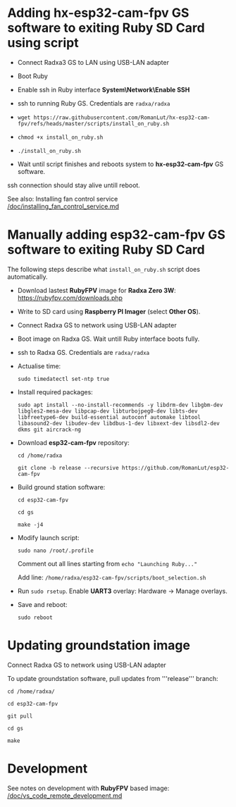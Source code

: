 # Adding hx-esp32-cam-fpv GS software to exiting Ruby SD Card using script

* Connect Radxa3 GS to LAN using USB-LAN adapter

* Boot Ruby

* Enable ssh in Ruby interface **System\Network\Enable SSH**

* ssh to running Ruby GS. Credentials are ```radxa/radxa```

* ```wget https://raw.githubusercontent.com/RomanLut/hx-esp32-cam-fpv/refs/heads/master/scripts/install_on_ruby.sh```

* ```chmod +x install_on_ruby.sh```

* ```./install_on_ruby.sh```

* Wait until script finishes and reboots system to **hx-esp32-cam-fpv** GS software.

ssh connection should stay alive untill reboot.

See also: Installing fan control service [/doc/installing_fan_control_service.md  ](/doc/installing_fan_control_service.md  ) 

# Manually adding esp32-cam-fpv GS software to exiting Ruby SD Card

  The following steps describe what ```install_on_ruby.sh``` script does automatically.

* Download lastest **RubyFPV** image for **Radxa Zero 3W**: https://rubyfpv.com/downloads.php

* Write to SD card using **Raspberry PI Imager** (select **Other OS**).

* Connect Radxa GS to network using USB-LAN adapter

* Boot image on Radxa GS. Wait untill Ruby interface boots fully.

* ssh to Radxa GS. Credentials are ```radxa/radxa```

* Actualise time:

  ```sudo timedatectl set-ntp true```

* Install required packages: 

  ```sudo apt install --no-install-recommends -y libdrm-dev libgbm-dev libgles2-mesa-dev libpcap-dev libturbojpeg0-dev libts-dev libfreetype6-dev build-essential autoconf automake libtool libasound2-dev libudev-dev libdbus-1-dev libxext-dev libsdl2-dev dkms git aircrack-ng```

* Download **esp32-cam-fpv** repository:
 
  ```cd /home/radxa```
 
  ```git clone -b release --recursive https://github.com/RomanLut/esp32-cam-fpv```

* Build ground station software:

  ```cd esp32-cam-fpv```

  ```cd gs```

  ```make -j4```

* Modify launch script:

  ```sudo nano /root/.profile```
 
  Comment out all lines starting from ```echo "Launching Ruby..."```

  Add line: ```/home/radxa/esp32-cam-fpv/scripts/boot_selection.sh``` 

* Run ```sudo rsetup```. Enable **UART3** overlay: Hardware -> Manage overlays.

* Save and reboot:

  ``` sudo reboot ```



# Updating groundstation image

Connect Radxa GS to network using USB-LAN adapter

To update groundstation software, pull updates from '''release''' branch:

  ```cd /home/radxa/```
  
  ```cd esp32-cam-fpv```
 
  ```git pull```
  
  ```cd gs```
  
  ```make```

# Development

 See notes on development with **RubyFPV** based image: [/doc/vs_code_remote_development.md  ](/doc/vs_code_remote_development.md  ) 
